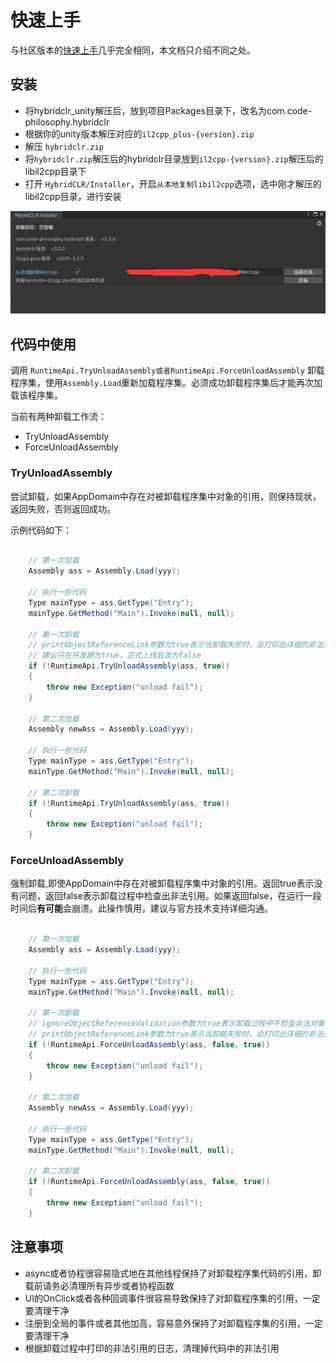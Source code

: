 # 快速上手

与社区版本的[快速上手](../../beginner/quickstart.md)几乎完全相同，本文档只介绍不同之处。

## 安装

- 将hybridclr_unity解压后，放到项目Packages目录下，改名为com.code-philosophy.hybridclr
- 根据你的unity版本解压对应的`il2cpp_plus-{version}.zip`
- 解压 `hybridclr.zip`
- 将`hybridclr.zip`解压后的hybridclr目录放到`il2cpp-{version}.zip`解压后的libil2cpp目录下
- 打开 `HybridCLR/Installer`，开启`从本地复制libil2cpp`选项，选中刚才解压的libil2cpp目录，进行安装

![installer](/img/hybridclr/ultimate-installer.jpg)


## 代码中使用

调用 `RuntimeApi.TryUnloadAssembly或者RuntimeApi.ForceUnloadAssembly` 卸载程序集，使用`Assembly.Load`重新加载程序集。必须成功卸载程序集后才能再次加载该程序集。

当前有两种卸载工作流：

- TryUnloadAssembly 
- ForceUnloadAssembly

### TryUnloadAssembly

尝试卸载，如果AppDomain中存在对被卸载程序集中对象的引用，则保持现状，返回失败，否则返回成功。

示例代码如下：

```csharp

    // 第一次加载
    Assembly ass = Assembly.Load(yyy);

    // 执行一些代码
    Type mainType = ass.GetType("Entry");
    mainType.GetMethod("Main").Invoke(null, null);

    // 第一次卸载
    // printObjectReferenceLink参数为true表示当卸载失败时，会打印出详细的非法对象的引用链日志，方便开发者定位出哪儿保持了非法引用。
    // 建议只在开发期为true，正式上线后改为false
    if (!RuntimeApi.TryUnloadAssembly(ass, true))
    {
        throw new Exception("unload fail");
    }

    // 第二次加载
    Assembly newAss = Assembly.Load(yyy);

    // 执行一些代码
    Type mainType = ass.GetType("Entry");
    mainType.GetMethod("Main").Invoke(null, null);

    // 第二次卸载
    if (!RuntimeApi.TryUnloadAssembly(ass, true))
    {
        throw new Exception("unload fail");
    }
```

### ForceUnloadAssembly

强制卸载,即使AppDomain中存在对被卸载程序集中对象的引用。返回true表示没有问题，返回false表示卸载过程中检查出非法引用。如果返回false，在运行一段时间后**有可能**会崩溃。此操作慎用，建议与官方技术支持详细沟通。

```csharp

    // 第一次加载
    Assembly ass = Assembly.Load(yyy);

    // 执行一些代码
    Type mainType = ass.GetType("Entry");
    mainType.GetMethod("Main").Invoke(null, null);

    // 第一次卸载
    // ignoreObjectReferenceValidation参数为true表示卸载过程中不检查非法对象引用，可以缩短卸载时间。但建议无论开发期还是正式发布都取false
    // printObjectReferenceLink参数为true表示当卸载失败时，会打印出详细的非法对象的引用链日志，方便开发者定位出哪儿保持了非法引用。建议只在开发期为true，正式上线后改为false
    if (!RuntimeApi.ForceUnloadAssembly(ass, false, true))
    {
        throw new Exception("unload fail");
    }

    // 第二次加载
    Assembly newAss = Assembly.Load(yyy);

    // 执行一些代码
    Type mainType = ass.GetType("Entry");
    mainType.GetMethod("Main").Invoke(null, null);

    // 第二次卸载
    if (!RuntimeApi.ForceUnloadAssembly(ass, false, true))
    {
        throw new Exception("unload fail");
    }
```

## 注意事项

- async或者协程很容易隐式地在其他线程保持了对卸载程序集代码的引用，卸载前请务必清理所有异步或者协程函数
- UI的OnClick或者各种回调事件很容易导致保持了对卸载程序集的引用，一定要清理干净
- 注册到全局的事件或者其他加高，容易意外保持了对卸载程序集的引用，一定要清理干净
- 根据卸载过程中打印的非法引用的日志，清理掉代码中的非法引用